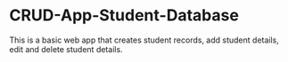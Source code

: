 # CRUD-App-Student-Database
This is a basic web app that creates student records, add student details, edit and delete student details. 
